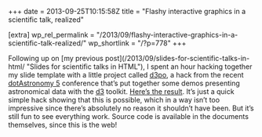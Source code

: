 +++
date = 2013-09-25T10:15:58Z
title = "Flashy interactive graphics in a scientific talk, realized"

[extra]
wp_rel_permalink = "/2013/09/flashy-interactive-graphics-in-a-scientific-talk-realized/"
wp_shortlink = "/?p=778"
+++

Following up on [my previous post](/2013/09/slides-for-scientific-talks-in-
html/ "Slides for scientific talks in HTML"), I spent an hour hacking together
my slide template with a little project called [d3po](http://d3po.org/), a
hack from the recent [dotAstronomy 5](http://dotastronomy.com/events/five/)
conference that’s put together some demos presenting astronomical data with
the [d3](http://d3js.org/) toolkit.  [Here’s the result](/d3pohack/). It’s
just a quick simple hack showing that this is possible, which in a way isn’t
too impressive since there’s absolutely no reason it shouldn’t have been. But
it’s still fun to see everything work.  Source code is available in the
documents themselves, since this is the web!

